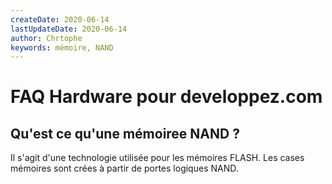 ```yaml
---
createDate: 2020-06-14
lastUpdateDate: 2020-06-14
author: Chrtophe
keywords: mémoire, NAND
---
```


# FAQ Hardware pour developpez.com

## Qu'est ce qu'une mémoiree NAND ?

Il s'agit d'une technologie utilisée pour les mémoires FLASH. Les cases mémoires sont crées à partir de portes logiques NAND.
